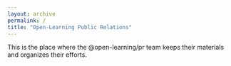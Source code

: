 ```yaml
---
layout: archive
permalink: /
title: "Open-Learning Public Relations"
---
```

This is the place where the @open-learning/pr team keeps their materials and organizes their efforts.


